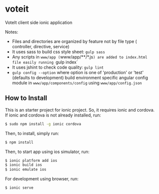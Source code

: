 # voteit
VoteIt client side ionic application

Notes: 

- Files and directories are organized by feature not by file type ( controller, directive, service)
- It uses sass to build css style sheet: `gulp sass` 
- Any scripts in `www/app (`www/app/**/*.js`) are added to index.html file easily running `gulp index` 
- It uses jshint to check code quality: `gulp lint`
- `gulp config --option` where option is one of 'production' or 'test' (defaults to development) build environment specific angular config module in `www/app/components/config` using `www/app/config.json`

## How to Install

This is an starter project for ionic project. So, it requires ionic and cordova. If ionic and cordova is not already installed, run:

```bash
$ sudo npm install -g ionic cordova
```
Then, to install, simply run: 

```bash
$ npm install
```
Then, to start app using ios simulator, run:

```bash
$ ionic platform add ios
$ ionic build ios
$ ionic emulate ios
```

For development using browser, run:

```bash
$ ionic serve
```